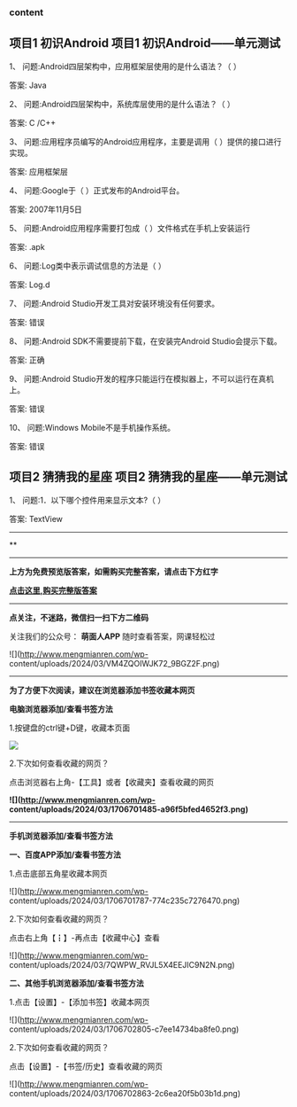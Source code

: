 ### content

## 项目1 初识Android 项目1 初识Android——单元测试

1、 问题:Android四层架构中，应用框架层使用的是什么语法？（       ）

答案: Java  

2、 问题:Android四层架构中，系统库层使用的是什么语法？（     ）

答案: C /C++

3、 问题:应用程序员编写的Android应用程序，主要是调用（    ）提供的接口进行实现。

答案: 应用框架层

4、 问题:Google于（        ）正式发布的Android平台。

答案: 2007年11月5日  

5、 问题:Android应用程序需要打包成（    ）文件格式在手机上安装运行

答案:  .apk

6、 问题:Log类中表示调试信息的方法是（   ）

答案: Log.d

7、 问题:Android Studio开发工具对安装环境没有任何要求。

答案: 错误

8、 问题:Android SDK不需要提前下载，在安装完Android Studio会提示下载。

答案: 正确

9、 问题:Android Studio开发的程序只能运行在模拟器上，不可以运行在真机上。

答案: 错误

10、 问题:Windows Mobile不是手机操作系统。

答案: 错误

##

## 项目2 猜猜我的星座 项目2 猜猜我的星座——单元测试

1、 问题:1．以下哪个控件用来显示文本?（    ）

答案: TextView  

* * *

**

* * *

**上方为免费预览版答案，如需购买完整答案，请点击下方红字**

[**点击这里,购买完整版答案**](http://mooc.mengmianren.com/mooc/340717.html)

* * *

**点关注，不迷路，微信扫一扫下方二维码**

关注我们的公众号： **萌面人APP** 随时查看答案，网课轻松过

![](http://www.mengmianren.com/wp-
content/uploads/2024/03/VM4ZQOIWJK72_9BGZ2F.png)

* * *

**为了方便下次阅读，建议在浏览器添加书签收藏本网页**

**电脑浏览器添加/查看书签方法**

1.按键盘的ctrl键+D键，收藏本页面

![](http://www.mengmianren.com/wp-content/uploads/2024/03/AF9T_JKKHAJN.png)

2.下次如何查看收藏的网页？

点击浏览器右上角-【工具】或者【收藏夹】查看收藏的网页

**![](http://www.mengmianren.com/wp-
content/uploads/2024/03/1706701485-a96f5bfed4652f3.png)**

* * *

**手机浏览器添加/查看书签方法**

**一、百度APP添加/查看书签方法**

1.点击底部五角星收藏本网页

![](http://www.mengmianren.com/wp-
content/uploads/2024/03/1706701787-774c235c7276470.png)

2.下次如何查看收藏的网页？

点击右上角【┇】-再点击【收藏中心】查看

![](http://www.mengmianren.com/wp-
content/uploads/2024/03/7QWPW_RVJL5X4EEJIC9N2N.png)

**二、其他手机浏览器添加/查看书签方法**

1.点击【设置】-【添加书签】收藏本网页

![](http://www.mengmianren.com/wp-
content/uploads/2024/03/1706702805-c7ee14734ba8fe0.png)

2.下次如何查看收藏的网页？

点击【设置】-【书签/历史】查看收藏的网页

![](http://www.mengmianren.com/wp-
content/uploads/2024/03/1706702863-2c6ea20f5b03b1d.png)

